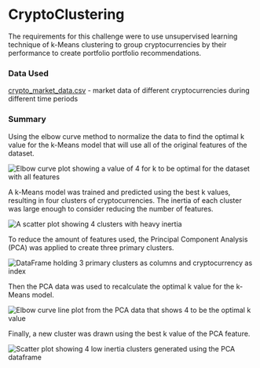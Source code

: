 # CryptoClustering
The requirements for this challenge were to use unsupervised learning technique of k-Means clustering to group cryptocurrencies by their performance to create portfolio portfolio recommendations.

### Data Used
[crypto_market_data.csv](/Resources/crypto_market_data.csv) - market data of different cryptocurrencies during different time periods

### Summary
Using the elbow curve method to normalize the data to find the optimal k value for the k-Means model that will use all of the original features of the dataset. 

![Elbow curve plot showing a value of 4 for k to be optimal for the dataset with all features](/Resources/kvalues_elbow_curve.png) 

A k-Means model was trained and predicted using the best k values, resulting in four clusters of cryptocurrencies. The inertia of each cluster was large enough to consider reducing the number of features.

![A scatter plot showing 4 clusters with heavy inertia](/Resources/scatter_plot_crypto_currency.png)

To reduce the amount of features used, the Principal Component Analysis (PCA) was applied to create three primary clusters.

![DataFrame holding 3 primary clusters as columns and cryptocurrency as index](/Resources/PCA_analysis.png)

Then the PCA data was used to recalculate the optimal k value for the k-Means model.

![Elbow curve line plot from the PCA data that shows 4 to be the optimal k value](/Resources/pca_k_values_elbow_curve.png)

Finally, a new cluster was drawn using the best k value of the PCA feature.

![Scatter plot showing 4 low inertia clusters generated using the PCA dataframe](/Resources/scatter_plot_crypto_currency.png)